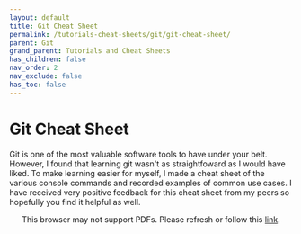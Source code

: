```yaml
---
layout: default
title: Git Cheat Sheet
permalink: /tutorials-cheat-sheets/git/git-cheat-sheet/
parent: Git
grand_parent: Tutorials and Cheat Sheets
has_children: false
nav_order: 2
nav_exclude: false
has_toc: false
---
```


# Git Cheat Sheet

Git is one of the most valuable software tools to have under your belt. 
However, I found that learning git wasn't as straightfoward as I would have liked. 
To make learning easier for myself, I made a cheat sheet of the various console commands and recorded examples of common use cases.
I have received very positive feedback for this cheat sheet from my peers so hopefully you find it helpful as well.

<p align="center">
    <object data="https://drive.google.com/viewerng/viewer?embedded=true&url=https://raw.githubusercontent.com/sirpaulmcd/Software-Cheat-Sheets/master/Git/Git-Cheat-Sheet.pdf" type="application/pdf" width="725px" height="725px">
        <p>
            This browser may not support PDFs. Please refresh or follow this
            <a href="https://drive.google.com/viewerng/viewer?embedded=true&url=https://raw.githubusercontent.com/sirpaulmcd/Software-Cheat-Sheets/master/Git/Git-Cheat-Sheet.pdf">link</a>.
        </p>
    </object>
</p>